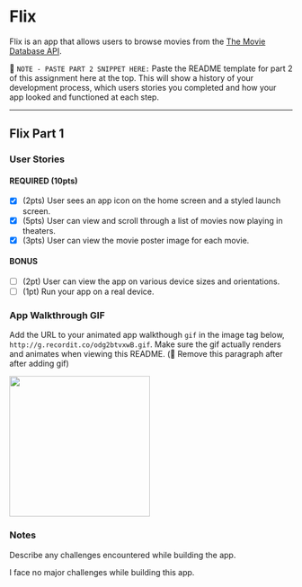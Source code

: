 # Flix

Flix is an app that allows users to browse movies from the [The Movie Database API](http://docs.themoviedb.apiary.io/#).

📝 `NOTE - PASTE PART 2 SNIPPET HERE:` Paste the README template for part 2 of this assignment here at the top. This will show a history of your development process, which users stories you completed and how your app looked and functioned at each step.

---

## Flix Part 1

### User Stories

#### REQUIRED (10pts)
- [x] (2pts) User sees an app icon on the home screen and a styled launch screen.
- [x] (5pts) User can view and scroll through a list of movies now playing in theaters.
- [x] (3pts) User can view the movie poster image for each movie.

#### BONUS
- [ ] (2pt) User can view the app on various device sizes and orientations.
- [ ] (1pt) Run your app on a real device.

### App Walkthrough GIF
Add the URL to your animated app walkthough `gif` in the image tag below, `http://g.recordit.co/odg2btvxwB.gif`. Make sure the gif actually renders and animates when viewing this README. (🚫 Remove this paragraph after after adding gif)

<img src="http://g.recordit.co/odg2btvxwB.gif" width=250><br>

### Notes
Describe any challenges encountered while building the app.

I face no major challenges while building this app.
